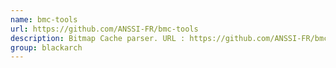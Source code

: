 ```yaml
---
name: bmc-tools
url: https://github.com/ANSSI-FR/bmc-tools
description: Bitmap Cache parser. URL : https://github.com/ANSSI-FR/bmc-tools Groups : blackarch blackarch-forensic blackarch-sniffer
group: blackarch
---
```

